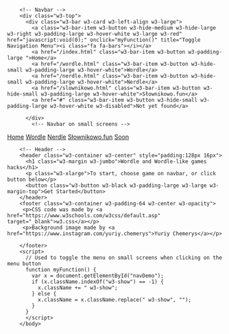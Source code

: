 <!DOCTYPE html>
<htmL>
    <head>
      <meta charset='utf-8'>
      <meta http-equiv='X-UA-Compatible' content='IE=edge'>
      <meta name='viewport' content='width=device-width, initial-scale=1'>
        <title>Wordle and Wordle-like games hacks</title>
        <link rel="stylesheet" href="https://www.w3schools.com/w3css/4/w3.css">
        <style >
          body {
            background-image: url(https://i.imgur.com/18gPaLR.jpg);
          }
        </style>
    </head>
    <body>

        <!-- Navbar -->
        <div class="w3-top">
          <div class="w3-bar w3-card w3-left-align w3-large">
            <a class="w3-bar-item w3-button w3-hide-medium w3-hide-large w3-right w3-padding-large w3-hover-white w3-large w3-red" href="javascript:void(0);" onclick="myFunction()" title="Toggle Navigation Menu"><i class="fa fa-bars"></i></a>
            <a href="/index.html" class="w3-bar-item w3-button w3-padding-large ">Home</a>
            <a href="/wordle.html" class="w3-bar-item w3-button w3-hide-small w3-padding-large w3-hover-white">Wordle</a>
            <a href="/nerdle.html" class="w3-bar-item w3-button w3-hide-small w3-padding-large w3-hover-white">Nerdle</a>
            <a href="/slownikowo.html" class="w3-bar-item w3-button w3-hide-small w3-padding-large w3-hover-white">Słownikowo.fun</a>
            <a href="#" class="w3-bar-item w3-button w3-hide-small w3-padding-large w3-hover-white w3-disabled">Not yet found</a>

          </div>
            <!-- Navbar on small screens -->
  <div id="navDemo" class="w3-bar-block  w3-hide w3-hide-large w3-hide-medium w3-large">
    <a href="/index.html" class="w3-bar-item w3-button w3-padding-large">Home</a>
    <a href="/wordle.html" class="w3-bar-item w3-button w3-padding-large">Wordle</a>
    <a href="/nerdle.html" class="w3-bar-item w3-button w3-padding-large">Nerdle</a>
    <a href="/slownikowo.html" class="w3-bar-item w3-button w3-padding-large">Słownikowo.fun</a>
    <a href="/index.html" class="w3-bar-item w3-button w3-padding-large w3-disabled">Soon</a>
  </div>
</div>
        
        <!-- Header -->
        <header class="w3-container w3-center" style="padding:128px 16px">
          <h1 class="w3-margin w3-jumbo">Wordle and Wordle-like games hacks</h1>
          <p class="w3-xlarge">To start, choose game on navbar, or click button below</p>
          <button class="w3-button w3-black w3-padding-large w3-large w3-margin-top">Get Started</button>
        </header>
        <footer class="w3-container w3-padding-64 w3-center w3-opacity">  
         <p>CSS code was made by <a href="https://www.w3schools.com/w3css/default.asp" target="_blank">w3.css</a></p>
         <p>Background image made by <a href="https://www.instagram.com/yuriy.chemerys">Yuriy Chemerys</a></p>

        </footer>
        <script>
          // Used to toggle the menu on small screens when clicking on the menu button
          function myFunction() {
            var x = document.getElementById("navDemo");
            if (x.className.indexOf("w3-show") == -1) {
              x.className += " w3-show";
            } else { 
              x.className = x.className.replace(" w3-show", "");
            }
          }
          </script>
        </body>
</html>
